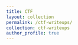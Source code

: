 ```yaml
---
title: CTF
layout: collection
permalink: /ctf-writeups/
collection: ctf-writeups
author_profile: true
---
```

